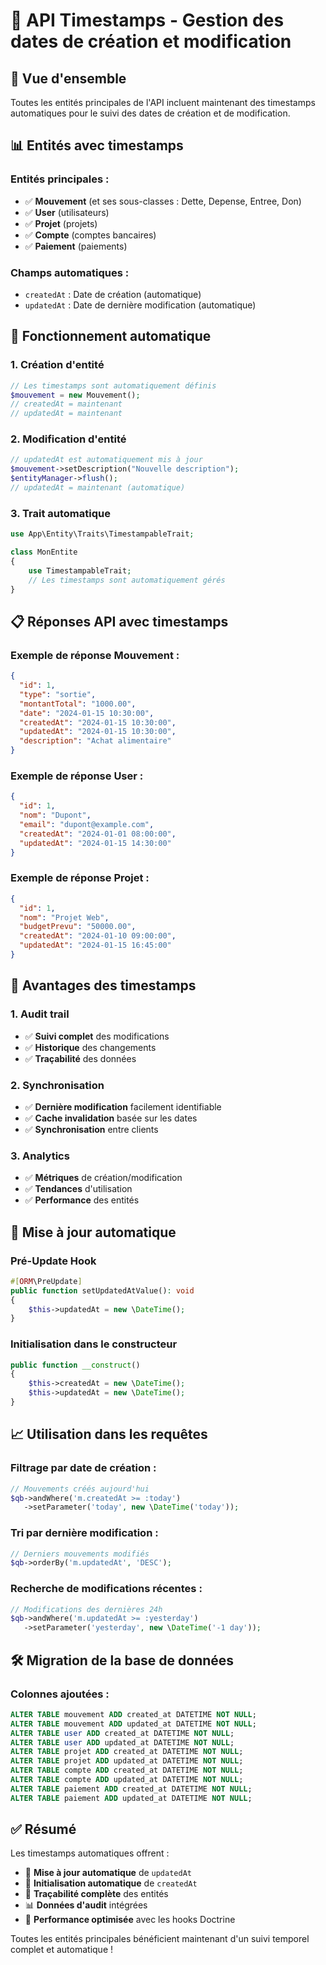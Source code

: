 # 📅 API Timestamps - Gestion des dates de création et modification

## 🎯 Vue d'ensemble

Toutes les entités principales de l'API incluent maintenant des timestamps automatiques pour le suivi des dates de création et de modification.

## 📊 Entités avec timestamps

### **Entités principales :**
- ✅ **Mouvement** (et ses sous-classes : Dette, Depense, Entree, Don)
- ✅ **User** (utilisateurs)
- ✅ **Projet** (projets)
- ✅ **Compte** (comptes bancaires)
- ✅ **Paiement** (paiements)

### **Champs automatiques :**
- `createdAt` : Date de création (automatique)
- `updatedAt` : Date de dernière modification (automatique)

## 🔧 Fonctionnement automatique

### **1. Création d'entité**
```php
// Les timestamps sont automatiquement définis
$mouvement = new Mouvement();
// createdAt = maintenant
// updatedAt = maintenant
```

### **2. Modification d'entité**
```php
// updatedAt est automatiquement mis à jour
$mouvement->setDescription("Nouvelle description");
$entityManager->flush();
// updatedAt = maintenant (automatique)
```

### **3. Trait automatique**
```php
use App\Entity\Traits\TimestampableTrait;

class MonEntite
{
    use TimestampableTrait;
    // Les timestamps sont automatiquement gérés
}
```

## 📋 Réponses API avec timestamps

### **Exemple de réponse Mouvement :**
```json
{
  "id": 1,
  "type": "sortie",
  "montantTotal": "1000.00",
  "date": "2024-01-15 10:30:00",
  "createdAt": "2024-01-15 10:30:00",
  "updatedAt": "2024-01-15 10:30:00",
  "description": "Achat alimentaire"
}
```

### **Exemple de réponse User :**
```json
{
  "id": 1,
  "nom": "Dupont",
  "email": "dupont@example.com",
  "createdAt": "2024-01-01 08:00:00",
  "updatedAt": "2024-01-15 14:30:00"
}
```

### **Exemple de réponse Projet :**
```json
{
  "id": 1,
  "nom": "Projet Web",
  "budgetPrevu": "50000.00",
  "createdAt": "2024-01-10 09:00:00",
  "updatedAt": "2024-01-15 16:45:00"
}
```

## 🚀 Avantages des timestamps

### **1. Audit trail**
- ✅ **Suivi complet** des modifications
- ✅ **Historique** des changements
- ✅ **Traçabilité** des données

### **2. Synchronisation**
- ✅ **Dernière modification** facilement identifiable
- ✅ **Cache invalidation** basée sur les dates
- ✅ **Synchronisation** entre clients

### **3. Analytics**
- ✅ **Métriques** de création/modification
- ✅ **Tendances** d'utilisation
- ✅ **Performance** des entités

## 🔄 Mise à jour automatique

### **Pré-Update Hook**
```php
#[ORM\PreUpdate]
public function setUpdatedAtValue(): void
{
    $this->updatedAt = new \DateTime();
}
```

### **Initialisation dans le constructeur**
```php
public function __construct()
{
    $this->createdAt = new \DateTime();
    $this->updatedAt = new \DateTime();
}
```

## 📈 Utilisation dans les requêtes

### **Filtrage par date de création :**
```php
// Mouvements créés aujourd'hui
$qb->andWhere('m.createdAt >= :today')
   ->setParameter('today', new \DateTime('today'));
```

### **Tri par dernière modification :**
```php
// Derniers mouvements modifiés
$qb->orderBy('m.updatedAt', 'DESC');
```

### **Recherche de modifications récentes :**
```php
// Modifications des dernières 24h
$qb->andWhere('m.updatedAt >= :yesterday')
   ->setParameter('yesterday', new \DateTime('-1 day'));
```

## 🛠️ Migration de la base de données

### **Colonnes ajoutées :**
```sql
ALTER TABLE mouvement ADD created_at DATETIME NOT NULL;
ALTER TABLE mouvement ADD updated_at DATETIME NOT NULL;
ALTER TABLE user ADD created_at DATETIME NOT NULL;
ALTER TABLE user ADD updated_at DATETIME NOT NULL;
ALTER TABLE projet ADD created_at DATETIME NOT NULL;
ALTER TABLE projet ADD updated_at DATETIME NOT NULL;
ALTER TABLE compte ADD created_at DATETIME NOT NULL;
ALTER TABLE compte ADD updated_at DATETIME NOT NULL;
ALTER TABLE paiement ADD created_at DATETIME NOT NULL;
ALTER TABLE paiement ADD updated_at DATETIME NOT NULL;
```

## ✅ Résumé

Les timestamps automatiques offrent :
- 🔄 **Mise à jour automatique** de `updatedAt`
- 📅 **Initialisation automatique** de `createdAt`
- 🎯 **Traçabilité complète** des entités
- 📊 **Données d'audit** intégrées
- 🚀 **Performance optimisée** avec les hooks Doctrine

Toutes les entités principales bénéficient maintenant d'un suivi temporel complet et automatique !
